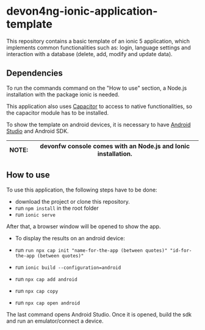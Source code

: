 # devon4ng-ionic-application-template
This repository contains a basic template of an ionic 5 application, which implements common functionalities such as: login, language settings and interaction with a database (delete, add, modify and update data).

## Dependencies

To run the commands command on the "How to use" section, a Node.js installation with the package ionic is needed.

This application also uses [Capacitor](https://capacitor.ionicframework.com/) to access to native functionalities, so the capacitor module has to be installed.

To show the template on android devices, it is necessary to have [Android Studio](https://developer.android.com/studio) and Android SDK.


|  NOTE: |  devonfw console comes with an Node.js and Ionic installation. |
|--------|-------------------|

## How to use

To use this application, the following steps have to be done:

* download the project or clone this repository.
* run `npm install` in the root folder
* run `ionic serve`

After that, a browser window will be opened to show the app.

* To display the results on an android device:

* run `run npx cap init "name-for-the-app (between quotes)" "id-for-the-app (between quotes)"`
* run `ionic build --configuration=android`
* run `npx cap add android`
* run `npx cap copy`
* run `npx cap open android`

The last command opens Android Studio. Once it is opened, build the sdk and run an emulator/connect a device.
